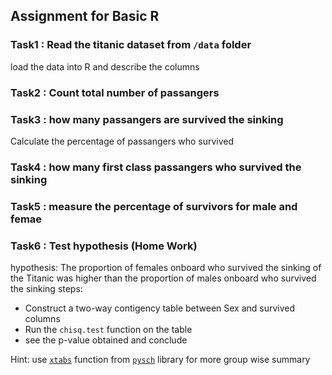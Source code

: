 ## Assignment for Basic R

### Task1 : Read the titanic dataset from `/data` folder
load the data into R and describe the columns

### Task2 : Count total number of passangers
### Task3 : how many passangers are survived the sinking
Calculate the percentage of passangers who survived 
### Task4 : how many first class passangers who survived the sinking
### Task5 : measure the percentage of survivors for male and femae
### Task6 : Test hypothesis (Home Work)
hypothesis: The proportion of females onboard who survived the sinking of the Titanic was higher than the proportion of males onboard who survived the sinking
steps:
- Construct a two-way contigency table between Sex and survived columns
- Run the `chisq.test` function on the table
- see the p-value obtained and conclude

Hint: use [`xtabs`](https://homerhanumat.github.io/tigerstats/xtabs.html) function from [`pysch`](https://cran.r-project.org/web/packages/psych/index.html) library for more group wise summary
